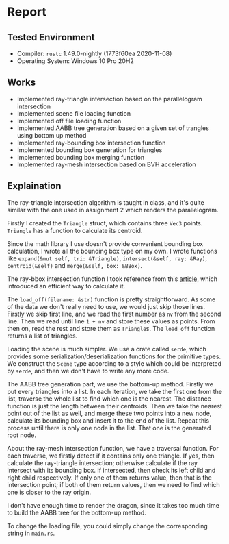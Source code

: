 # Report
## Tested Environment
- Compiler: `rustc` 1.49.0-nightly (1773f60ea 2020-11-08)
- Operating System: Windows 10 Pro 20H2

## Works
- Implemented ray-triangle intersection based on the parallelogram intersection
- Implemented scene file loading function
- Implemented off file loading function
- Implemented AABB tree generation based on a given set of trangles using bottom up method
- Implemented ray-bounding box intersection function
- Implemented bounding box generation for triangles
- Implemented bounding box merging function
- Implemented ray-mesh intersection based on BVH acceleration

## Explaination
The ray-triangle intersection algorithm is taught in class, and it's quite similar with the one used in assignment 2 which renders the parallelogram.

Firstly I created the `Triangle` struct, which contains three `Vec3` points. `Triangle` has a function to calculate its centroid.

Since the math library I use doesn't provide convenient bounding box calculation, I wrote all the bounding box type on my own. I wrote functions like `expand(&mut self, tri: &Triangle)`, `intersect(&self, ray: &Ray)`, `centroid(&self)` and `merge(&self, box: &BBox)`.

The ray-bbox intersection function I took reference from this [article](https://tavianator.com/2015/ray_box_nan.html), which introduced an efficient way to calculate it.

The `load_off(filename: &str)` function is pretty straightforward. As some of the data we don't really need to use, we would just skip those lines. Firstly we skip first line, and we read the first number as `nv` from the second line. Then we read until line `1 + nv` and store these values as points. From then on, read the rest and store them as `Triangle`s. The `load_off` function returns a list of triangles.

Loading the scene is much simpler. We use a crate called `serde`, which provides some serialization/deserialization functions for the primitive types. We construct the `Scene` type according to a style which could be interpreted by `serde`, and then we don't have to write any more code.

The AABB tree generation part, we use the bottom-up method. Firstly we put every triangles into a list. In each iteration, we take the first one from the list, traverse the whole list to find which one is the nearest. The distance function is just the length between their centroids. Then we take the nearest point out of the list as well, and merge these two points into a new node, calculate its bounding box and insert it to the end of the list. Repeat this process until there is only one node in the list. That one is the generated root node.

About the ray-mesh intersection function, we have a traversal function. For each traverse, we firstly detect if it contains only one triangle. If yes, then calculate the ray-triangle intersection; otherwise calculate if the ray intersect with its bounding box. If intersected, then check its left child and right child respectively. If only one of them returns value, then that is the intersection point; if both of them return values, then we need to find which one is closer to the ray origin.

I don't have enough time to render the dragon, since it takes too much time to build the AABB tree for the bottom-up method.

To change the loading file, you could simply change the corresponding string in `main.rs`.
